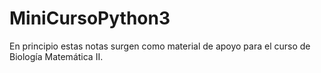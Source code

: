 # MiniCursoPython3
En principio estas notas surgen como material de apoyo para el curso de Biología Matemática II.
